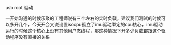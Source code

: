 usb root 驱动

一开始沟通的时候乐聚的工程师说有三个左右的实时负载，建议我们测试的时候可以多开几个，今天开会又说设置isocpu孤立了imu驱动绑定的cpu核心，imu驱动运行的时候这个核心上没有其他用户态线程，那这种情况下开多少负载都跟这个驱动程序没有直接的关系